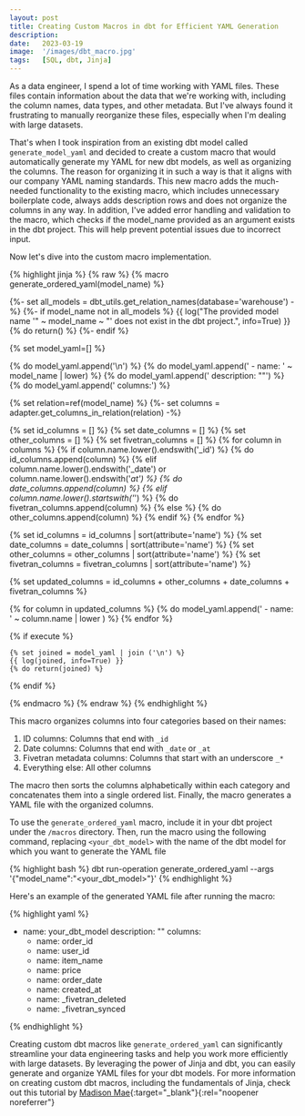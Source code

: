 ```yaml
---
layout: post
title: Creating Custom Macros in dbt for Efficient YAML Generation
description:
date:   2023-03-19
image:  '/images/dbt_macro.jpg'
tags:   [SQL, dbt, Jinja]
---
```


As a data engineer, I spend a lot of time working with YAML files. These files contain information about the data that we're working with, including the column names, data types, and other metadata. But I've always found it frustrating to manually reorganize these files, especially when I'm dealing with large datasets.

That's when I took inspiration from an existing dbt model called `generate_model_yaml` and decided to create a custom macro that would automatically generate my YAML for new dbt models, as well as organizing the columns. The reason for organizing it in such a way is that it aligns with our company YAML naming standards. This new macro adds the much-needed functionality to the existing macro, which includes unnecessary boilerplate code, always adds description rows and does not organize the columns in any way. In addition, I've added error handling and validation to the macro, which checks if the model_name provided as an argument exists in the dbt project. This will help prevent potential issues due to incorrect input.

Now let's dive into the custom macro implementation.

{% highlight jinja %}
{% raw %}
{% macro generate_ordered_yaml(model_name) %}

{%- set all_models = dbt_utils.get_relation_names(database='warehouse') -%}
{%- if model_name not in all_models %}
    {{ log("The provided model name '" ~ model_name ~ "' does not exist in the dbt project.", info=True) }}
    {% do return() %}
{%- endif %}

{% set model_yaml=[] %}

{% do model_yaml.append('\n') %}
{% do model_yaml.append('  - name: ' ~ model_name | lower) %}
{% do model_yaml.append('    description: ""') %}
{% do model_yaml.append('    columns:') %}

{% set relation=ref(model_name) %}
{%- set columns = adapter.get_columns_in_relation(relation) -%}

{% set id_columns = [] %}
{% set date_columns = [] %}
{% set other_columns = [] %}
{% set fivetran_columns = [] %}
{% for column in columns %}
    {% if column.name.lower().endswith('_id') %}
        {% do id_columns.append(column) %}
    {% elif column.name.lower().endswith('_date') or column.name.lower().endswith('_at') %}
        {% do date_columns.append(column) %}
    {% elif column.name.lower().startswith('_') %}
        {% do fivetran_columns.append(column) %}
    {% else %}
        {% do other_columns.append(column) %}
    {% endif %}
{% endfor %}

{% set id_columns = id_columns | sort(attribute='name') %}
{% set date_columns = date_columns | sort(attribute='name') %}
{% set other_columns = other_columns | sort(attribute='name') %}
{% set fivetran_columns = fivetran_columns | sort(attribute='name') %}

{% set updated_columns = id_columns + other_columns + date_columns + fivetran_columns %}

{% for column in updated_columns %}
    {% do model_yaml.append('      - name: ' ~ column.name | lower ) %}
{% endfor %}

{% if execute %}

    {% set joined = model_yaml | join ('\n') %}
    {{ log(joined, info=True) }}
    {% do return(joined) %}

{% endif %}

{% endmacro %}
{% endraw %}
{% endhighlight %}

This macro organizes columns into four categories based on their names:

1. ID columns: Columns that end with `_id`
2. Date columns: Columns that end with `_date` or `_at` 
3. Fivetran metadata columns: Columns that start with an underscore `_*`
4. Everything else: All other columns

The macro then sorts the columns alphabetically within each category and concatenates them into a single ordered list. Finally, the macro generates a YAML file with the organized columns.

To use the `generate_ordered_yaml` macro, include it in your dbt project under the `/macros` directory. Then, run the macro using the following command, replacing `<your_dbt_model>` with the name of the dbt model for which you want to generate the YAML file

{% highlight bash %}
dbt run-operation generate_ordered_yaml --args '{"model_name":"<your_dbt_model>"}'
{% endhighlight %}

Here's an example of the generated YAML file after running the macro:

{% highlight yaml %}
- name: your_dbt_model
  description: ""
  columns:
    - name: order_id
    - name: user_id
    - name: item_name
    - name: price
    - name: order_date
    - name: created_at
    - name: _fivetran_deleted
    - name: _fivetran_synced

{% endhighlight %}

Creating custom dbt macros like `generate_ordered_yaml` can significantly streamline your data engineering tasks and help you work more efficiently with large datasets. By leveraging the power of Jinja and dbt, you can easily generate and organize YAML files for your dbt models. For more information on creating custom dbt macros, including the fundamentals of Jinja, check out this tutorial by [Madison Mae](https://madisonmae.substack.com/p/tutorial-write-a-custom-dbt-macro){:target="_blank"}{:rel="noopener noreferrer"}

